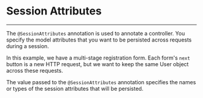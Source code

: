 # Session Attributes
---

The `@SessionAttributes` annotation is used to annotate a controller. You specify the model attributes that you want to be
persisted across requests during a session.

In this example, we have a multi-stage registration form. Each form's `next` button is a new HTTP request, but we want
to keep the same User object across these requests.

The value passed to the `@SessionAttributes` annotation specifies the names or types of the session attributes that will be persisted.